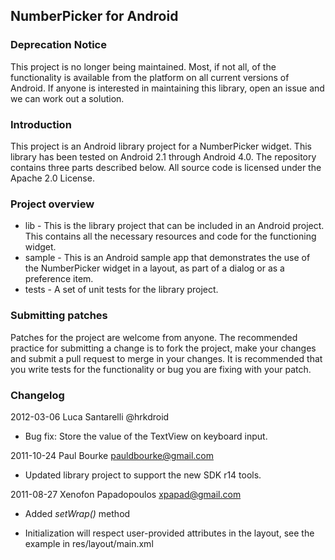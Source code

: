 ## NumberPicker for Android

### Deprecation Notice

This project is no longer being maintained. Most, if not all, of the functionality is available from the platform on all current
versions of Android. If anyone is interested in maintaining this library, open an issue and we can work out a solution.

### Introduction

This project is an Android library project for a NumberPicker widget. This library has been tested on Android 2.1 through Android 4.0. The repository contains three parts
described below. All source code is licensed under the Apache 2.0 License.

### Project overview

* lib - This is the library project that can be included in an Android project. This contains all the necessary resources and code for the functioning widget.
* sample - This is an Android sample app that demonstrates the use of the NumberPicker widget in a layout, as part of a dialog or as a preference item.
* tests - A set of unit tests for the library project. 

### Submitting patches

Patches for the project are welcome from anyone. The recommended practice for submitting a change is to fork the project, make your changes and submit a pull request to merge in
your changes. It is recommended that you write tests for the functionality or bug you are fixing with your patch. 

### Changelog

2012-03-06 Luca Santarelli @hrkdroid

* Bug fix: Store the value of the TextView on keyboard input.

2011-10-24 Paul Bourke <pauldbourke@gmail.com>

* Updated library project to support the new SDK r14 tools.

2011-08-27 Xenofon Papadopoulos <xpapad@gmail.com>

* Added _setWrap()_ method

* Initialization will respect user-provided attributes in the layout, see the example in res/layout/main.xml

